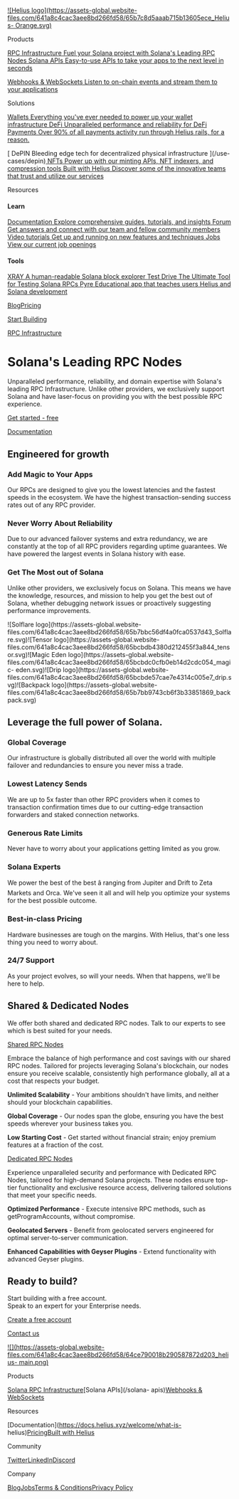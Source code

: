 [![Helius logo](https://assets-global.website-
files.com/641a8c4cac3aee8bd266fd58/65b7c8d5aaab715b13605ece_Helius-
Orange.svg)](/)

Products

[ RPC Infrastructure Fuel your Solana project with Solana's Leading RPC Nodes
](/solana-rpc-nodes)[ Solana APIs Easy-to-use APIs to take your apps to the
next level in seconds ](/solana-apis)

[ Webhooks & WebSockets Listen to on-chain events and stream them to your
applications ](/solana-webhooks-websockets)

Solutions

[ Wallets Everything you've ever needed to power up your wallet infrastructure
](/use-cases/wallets)[ DeFi Unparalleled performance and reliability for DeFi
](/use-cases/defi)[ Payments Over 90% of all payments activity run through
Helius rails, for a reason. ](/use-cases/payments)

[ DePIN Bleeding edge tech for decentralized physical infrastructure ](/use-
cases/depin)[ NFTs Power up with our minting APIs, NFT indexers, and
compression tools ](/use-cases/nfts)[ Built with Helius Discover some of the
innovative teams that trust and utilize our services ](/built-with-helius)

Resources

#### Learn

[ Documentation Explore comprehensive guides, tutorials, and insights
](https://docs.helius.dev/)[ Forum Get answers and connect with our team and
fellow community members ](https://forum.helius.dev/)[ Video tutorials Get up
and running on new features and techniques
](https://www.youtube.com/@helius_labs)[ Jobs View our current job openings
](https://jobs.solana.com/companies/helius)

#### Tools

[ XRAY A human-readable Solana block explorer ](https://xray.helius.xyz/)[
Test Drive The Ultimate Tool for Testing Solana RPCs
](https://testdrive.helius.xyz/)[ Pyre Educational app that teaches users
Helius and Solana development ](https://pyre.helius.xyz/)

[Blog](/blog)[Pricing](/pricing)

[ Start Building ](https://dev.helius.xyz)

[RPC Infrastructure](https://solana.com/rpc)

# Solana's Leading RPC Nodes

Unparalleled performance, reliability, and domain expertise with Solana's
leading RPC Infrastructure. Unlike other providers, we exclusively support
Solana and have laser-focus on providing you with the best possible RPC
experience.

[ Get started - free ](https://dev.helius.xyz)

[ Documentation ](https://docs.helius.dev/)

## Engineered for growth

### **Add Magic to Your Apps**

Our RPCs are designed to give you the lowest latencies and the fastest speeds
in the ecosystem. We have the highest transaction-sending success rates out of
any RPC provider.

### **Never Worry About Reliability**

Due to our advanced failover systems and extra redundancy, we are constantly
at the top of all RPC providers regarding uptime guarantees. We have powered
the largest events in Solana history with ease.

### **Get The Most out of Solana**

Unlike other providers, we exclusively focus on Solana. This means we have the
knowledge, resources, and mission to help you get the best out of Solana,
whether debugging network issues or proactively suggesting performance
improvements.

![Solflare logo](https://assets-global.website-
files.com/641a8c4cac3aee8bd266fd58/65b7bbc56df4a0fca0537d43_Solflare.svg)![Tensor
logo](https://assets-global.website-
files.com/641a8c4cac3aee8bd266fd58/65bcbdb4380d212455f3a844_tensor.svg)![Magic
Eden logo](https://assets-global.website-
files.com/641a8c4cac3aee8bd266fd58/65bcbdc0cfb0eb14d2cdc054_magic-
eden.svg)![Drip logo](https://assets-global.website-
files.com/641a8c4cac3aee8bd266fd58/65bcbde57cae7e4314c005e7_drip.svg)![Backpack
logo](https://assets-global.website-
files.com/641a8c4cac3aee8bd266fd58/65b7bb9743cb6f3b33851869_backpack.svg)

## **Leverage the full power of Solana.**

### Global Coverage

Our infrastructure is globally distributed all over the world with multiple
failover and redundancies to ensure you never miss a trade.  

### Lowest Latency Sends

We are up to 5x faster than other RPC providers when it comes to transaction
confirmation times due to our cutting-edge transaction forwarders and staked
connection networks.  
  

### Generous Rate Limits

Never have to worry about your applications getting limited as you grow.  

### Solana Experts

We power the best of the best â ranging from Jupiter and Drift to Zeta
Markets and Orca. We've seen it all and will help you optimize your systems
for the best possible outcome.  

### Best-in-class Pricing

Hardware businesses are tough on the margins. With Helius, that's one less
thing you need to worry about.  

### 24/7 Support

As your project evolves, so will your needs. When that happens, we'll be here
to help.

## **Shared & Dedicated Nodes**

We offer both shared and dedicated RPC nodes. Talk to our experts to see which
is best suited for your needs.

[Shared RPC Nodes](https://solana.com/rpc)

Embrace the balance of high performance and cost savings with our shared RPC
nodes. Tailored for projects leveraging Solana's blockchain, our nodes ensure
you receive scalable, consistently high performance globally, all at a cost
that respects your budget.

**Unlimited Scalability** \- Your ambitions shouldn't have limits, and neither
should your blockchain capabilities.

**Global Coverage** \- Our nodes span the globe, ensuring you have the best
speeds wherever your business takes you.

**Low Starting Cost** \- Get started without financial strain; enjoy premium
features at a fraction of the cost.

[Dedicated RPC Nodes](https://solana.com/rpc)

Experience unparalleled security and performance with Dedicated RPC Nodes,
tailored for high-demand Solana projects. These nodes ensure top-tier
functionality and exclusive resource access, delivering tailored solutions
that meet your specific needs.

**Optimized Performance** \- Execute intensive RPC methods, such as
getProgramAccounts, without compromise.

**Geolocated Servers** \- Benefit from geolocated servers engineered for
optimal server-to-server communication.

**Enhanced Capabilities with Geyser Plugins** \- Extend functionality with
advanced Geyser plugins.

## Ready to build?

Start building with a free account.  
Speak to an expert for your Enterprise needs.

[ Create a free account ](https://dev.helius.xyz)

[ Contact us ](mailto:sales@helius.xyz)

[![](https://assets-global.website-
files.com/641a8c4cac3aee8bd266fd58/64ce790018b290587872d203_helius-
main.png)](/)

Products

[Solana RPC Infrastructure](/solana-rpc-nodes)[Solana APIs](/solana-
apis)[Webhooks & WebSockets](/solana-webhooks-websockets)

Resources

[Documentation](https://docs.helius.xyz/welcome/what-is-
helius)[Pricing](/pricing)[Built with Helius](/built-with-helius)

Community

[Twitter](https://twitter.com/heliuslabs)[LinkedIn](https://www.linkedin.com/company/heliusapi)[Discord](https://discord.gg/aYjmtWsy6b)

Company

[Blog](/blog)[Jobs](https://jobs.solana.com/companies/helius)[Terms &
Conditions](/terms)[Privacy Policy](/privacy-policy)

